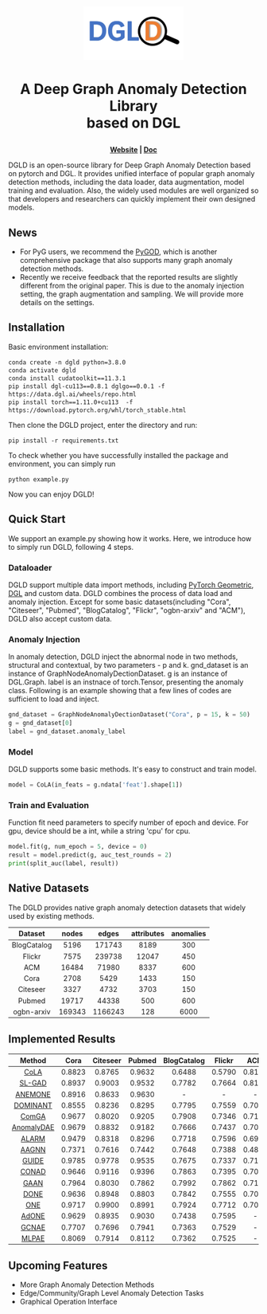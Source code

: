 <p align="center">
    <a href="https://zhoushengisnoob.github.io/projects/DGLD_Fronted/index.html"> <img src="DGLD_logo.jpg" width="200"/></a>
<p>

<h1 align="center">
    <p>A Deep Graph Anomaly Detection Library <br> based on DGL</p>
</h1>

<p align="center">
    <b> <a href="https://zhoushengisnoob.github.io/projects/DGLD_Fronted/index.html">Website</a> | <a href="https://zhoushengisnoob.github.io/DGLD/doc/docstring_html/html/dgld.html">Doc</a> </b>
</p>

DGLD is an open-source library for Deep Graph Anomaly Detection based on pytorch and DGL. It provides unified interface of popular graph anomaly detection methods, including the data loader, data augmentation, model training and evaluation. Also, the widely used modules are well organized so that developers and researchers can quickly implement their own designed models. 


## News
* For PyG users, we recommend the [PyGOD](https://github.com/pygod-team/pygod/), which is another comprehensive package that also supports many graph anomaly detection methods.
* Recently we receive feedback that the reported results are slightly different from the original paper. This is due to the anomaly injection setting, the graph augmentation and sampling. We will provide more details on the settings. 

## Installation
Basic environment installation:
```shell
conda create -n dgld python=3.8.0
conda activate dgld
conda install cudatoolkit==11.3.1
pip install dgl-cu113==0.8.1 dglgo==0.0.1 -f https://data.dgl.ai/wheels/repo.html
pip install torch==1.11.0+cu113  -f https://download.pytorch.org/whl/torch_stable.html
```
Then clone the DGLD project, enter the directory and run:
```shell
pip install -r requirements.txt
```
To check whether you have successfully installed the package and environment, you can simply run
```shell
python example.py
```
Now you can enjoy DGLD!

## Quick Start

We support an example.py showing how it works. Here, we introduce how to simply run DGLD, following 4 steps.

### Dataloader

DGLD support multiple data import methods, including [PyTorch Geometric](https://pytorch-geometric.readthedocs.io/en/latest/), [DGL](https://www.dgl.ai/) and custom data. DGLD combines the process of data load and anomaly injection. Except for some basic datasets(including "Cora", "Citeseer", "Pubmed", "BlogCatalog", "Flickr", "ogbn-arxiv" and "ACM"), DGLD also accept custom data.

### Anomaly Injection

In anomaly detection, DGLD inject the abnormal node in two methods, structural and contextual, by two parameters - p and k. gnd_dataset is an instance of GraphNodeAnomalyDectionDataset. g is an instance of DGL.Graph. label is an instnace of torch.Tensor, presenting the anomaly class. Following is an example showing that a few lines of codes are sufficient to load and inject.

```python
gnd_dataset = GraphNodeAnomalyDectionDataset("Cora", p = 15, k = 50)
g = gnd_dataset[0]
label = gnd_dataset.anomaly_label
```

### Model

DGLD supports some basic methods. It's easy to construct and train model.

```python
model = CoLA(in_feats = g.ndata['feat'].shape[1])
```

### Train and Evaluation

Function fit need parameters to specify number of epoch and device. For gpu, device should be a int, while a string 'cpu' for cpu.

```python
model.fit(g, num_epoch = 5, device = 0)
result = model.predict(g, auc_test_rounds = 2)
print(split_auc(label, result))
```


## Native Datasets
The DGLD provides native graph anomaly detection datasets that widely used by existing methods.

|   Dataset   | nodes  |  edges  | attributes | anomalies |
| :---------: | :----: | :-----: | :--------: | :-------: |
| BlogCatalog |  5196  | 171743  |    8189    |    300    |
|   Flickr    |  7575  | 239738  |   12047    |    450    |
|     ACM     | 16484  |  71980  |    8337    |    600    |
|    Cora     |  2708  |  5429   |    1433    |    150    |
|  Citeseer   |  3327  |  4732   |    3703    |    150    |
|   Pubmed    | 19717  |  44338  |    500     |    600    |
| ogbn-arxiv  | 169343 | 1166243 |    128     |   6000    |



## Implemented Results
|Method   | Cora | Citeseer  |  Pubmed   | BlogCatalog | Flickr  |   ACM   | Arxiv |
| :--------: | :---------: | :-----: | :-----: | :------: | :-----: | :-----: | :--------: |
| [CoLA](https://arxiv.org/abs/2103.00113)    |   0.8823   | 0.8765 | 0.9632 | 0.6488  | 0.5790 | 0.8194 |  0.8833   |
|  [SL-GAD](https://arxiv.org/pdf/2108.09896.pdf?ref=https://githubhelp.com)   |   0.8937   | 0.9003 | 0.9532 | 0.7782  | 0.7664 | 0.8146 |    0.7483     |
|  [ANEMONE](https://dl.acm.org/doi/abs/10.1145/3459637.3482057)   |     0.8916      |   0.8633    | 0.9630 | -  | - |    -    |     -      |
| [DOMINANT](https://epubs.siam.org/doi/pdf/10.1137/1.9781611975673.67)  |   0.8555   | 0.8236 |    0.8295   |    0.7795     |   0.7559    | 0.7067 |     -     |
|   [ComGA](https://dl.acm.org/doi/abs/10.1145/3488560.3498389)    |   0.9677    | 0.8020  | 0.9205  | 0.7908  | 0.7346  | 0.7147 |     -     |
| [AnomalyDAE](https://arxiv.org/pdf/2002.03665.pdf) |     0.9679     |0.8832    | 0.9182   |    0.7666      |   0.7437     |    0.7091      |    -        |
|   [ALARM](https://ieeexplore.ieee.org/abstract/document/9162509)    |      0.9479      |    0.8318    |    0.8296    |    0.7718     |    0.7596    |    0.6952    |     -      |
|  [AAGNN](https://www4.comp.polyu.edu.hk/~xiaohuang/docs/Shuang_CIKM21.pdf)   |   0.7371   | 0.7616 |    0.7442   |    0.7648     | 0.7388 |    0.4868    |     -    |
|[GUIDE](https://ieeexplore.ieee.org/document/9671990)|0.9785|0.9778|0.9535|0.7675| 0.7337 |0.7153| - |
|[CONAD](https://link.springer.com/chapter/10.1007/978-3-031-05936-0_35)|0.9646|0.9116|0.9396|0.7863| 0.7395 |0.7005| 0.6365 |
|[GAAN](https://dl.acm.org/doi/abs/10.1145/3340531.3412070)|0.7964|0.8030|0.7862|0.7992|0.7862|0.7153| 0.6802|
|[DONE](https://dl.acm.org/doi/abs/10.1145/3336191.3371788)|0.9636|0.8948|0.8803|0.7842|0.7555|0.7094|0.7093|
|[ONE](https://ojs.aaai.org/index.php/AAAI/article/view/3763)|0.9717|0.9900|0.8991|0.7924|0.7712|0.7072|-|
|[AdONE](https://dl.acm.org/doi/abs/10.1145/3336191.3371788)|0.9629|0.8935|0.9030|0.7438|0.7595|-|0.7651|
|[GCNAE](https://arxiv.org/abs/1611.07308)|0.7707|0.7696|0.7941|0.7363|0.7529|-|0.7530|
|[MLPAE](https://arxiv.org/abs/1611.07308)|0.8069|0.7914|0.8112|0.7362|0.7525|-|0.7581|

## Upcoming Features
* More Graph Anomaly Detection Methods
* Edge/Community/Graph Level Anomaly Detection Tasks
* Graphical Operation Interface
